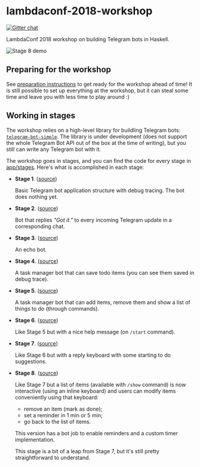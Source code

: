 # lambdaconf-2018-workshop

[![Gitter chat](https://badges.gitter.im/lambdaconf-2018-workshop/Lobby.png)](https://gitter.im/lambdaconf-2018-workshop/Lobby)

LambdaConf 2018 workshop on building Telegram bots in Haskell.

![Stage 8 demo](images/stage_8_demo.gif)

## Preparing for the workshop

See [preparation instructions](PREPARE.md) to get ready for the workshop ahead of time!
It is still possible to set up everything at the workshop, but it can steal some time
and leave you with less time to play around :)

## Working in stages

The workshop relies on a high-level library for buildling Telegram bots: [`telegram-bot-simple`](https://github.com/fizruk/telegram-bot-simple).
The library is under development (does not support the whole Telegram Bot API out of the box at the time of writing),
but you still can write any Telegram bot with it.

The workshop goes in stages, and you can find the code for every stage in [app/stages](app/stages).
Here's what is accomplished in each stage:

- **Stage 1**. ([source](app/stages/stage_1.hs))

  Basic Telegram bot application structure with debug tracing. The bot does nothing yet.

- **Stage 2**. ([source](app/stages/stage_2.hs))

  Bot that replies _"Got it."_ to every incoming Telegram update in a corresponding chat.

- **Stage 3**. ([source](app/stages/stage_3.hs))

  An echo bot.

- **Stage 4**. ([source](app/stages/stage_4.hs))

  A task manager bot that can save todo items (you can see them saved in debug trace).

- **Stage 5**. ([source](app/stages/stage_5.hs))

  A task manager bot that can add items, remove them and show a list of things to do (through commands).

- **Stage 6**. ([source](app/stages/stage_6.hs))

  Like Stage 5 but with a nice help message (on `/start` command).

- **Stage 7**. ([source](app/stages/stage_7.hs))

  Like Stage 6 but with a reply keyboard with some starting to do suggestions.

- **Stage 8**. ([source](app/stages/stage_8.hs))

  Like Stage 7 but a list of items (available with `/show` command) is now interactive
  (using an inline keyboard) and users can modify items conveniently using that keyboard:

    - remove an item (mark as done);
    - set a reminder in 1 min or 5 min;
    - go back to the list of items.

  This version has a bot job to enable reminders and a custom timer implementation.

  This stage is a bit of a leap from Stage 7, but it's still pretty straightforward to understand.
